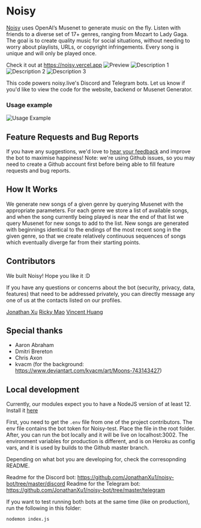 # Noisy

[Noisy](https://noisy.vercel.app/) uses OpenAI’s Musenet to generate music on the fly. Listen with friends to a diverse set of 17+ genres, ranging from Mozart to Lady Gaga. The goal is to create quality music for social situations, without needing to worry about playlists, URLs, or copyright infringements. Every song is unique and will only be played once.

Check it out at https://noisy.vercel.app
![Preview](assets/promotional/main.png)
![Description 1](assets/promotional/description1.png)
![Description 2](assets/promotional/description2.png)
![Description 3](assets/promotional/description3.png)

This code powers noisy.live's Discord and Telegram bots. Let us know if you'd like to view the code for the website, backend or Musenet Generator.

### Usage example

![Usage Example](assets/promotional/preview.png)

## Feature Requests and Bug Reports

If you have any suggestions, we'd love to [hear your feedback](https://github.com/JonathanXu1/noisy-bot/issues/new/choose) and improve the bot to maximise happiness! Note: we're using Github issues, so you may need to create a Github account first before being able to fill feature requests and bug reports.

## How It Works

We generate new songs of a given genre by querying Musenet with the appropriate parameters. For each genre we store a list of available songs, and when the song currently being played is near the end of that list we query Musenet for new songs to add to the list. New songs are generated with beginnings identical to the endings of the most recent song in the given genre, so that we create relatively continuous sequences of songs which eventually diverge far from their starting points.

## Contributors

We built Noisy! Hope you like it :D

If you have any questions or concerns about the bot (security, privacy, data, features) that need to be addressed privately, you can directly message any one of us at the contacts listed on our profiles.

[Jonathan Xu](https://github.com/JonathanXu1)
[Ricky Mao](https://github.com/rickrm)
[Vincent Huang](https://github.com/vincenthuang75025)

## Special thanks

- Aaron Abraham
- Dmitri Brereton
- Chris Axon
- kvacm (for the background: https://www.deviantart.com/kvacm/art/Moons-743143427)

## Local development

Currently, our modules expect you to have a NodeJS version of at least 12. Install it [here](https://nodejs.org/en/download/)

First, you need to get the `.env` file from one of the project contributors. The env file contains the bot token for Noisy-test. Place the file in the root folder. After, you can run the bot locally and it will be live on localhost:3002. The environment variables for production is different, and is on Heroku as config vars, and it is used by builds to the Github master branch.

Depending on what bot you are developing for, check the corresopnding README.

Readme for the Discord bot: https://github.com/JonathanXu1/noisy-bot/tree/master/discord
Readme for the Telegram bot: https://github.com/JonathanXu1/noisy-bot/tree/master/telegram

If you want to test running both bots at the same time (like on production), run the following in this folder:

```
nodemon index.js
```
